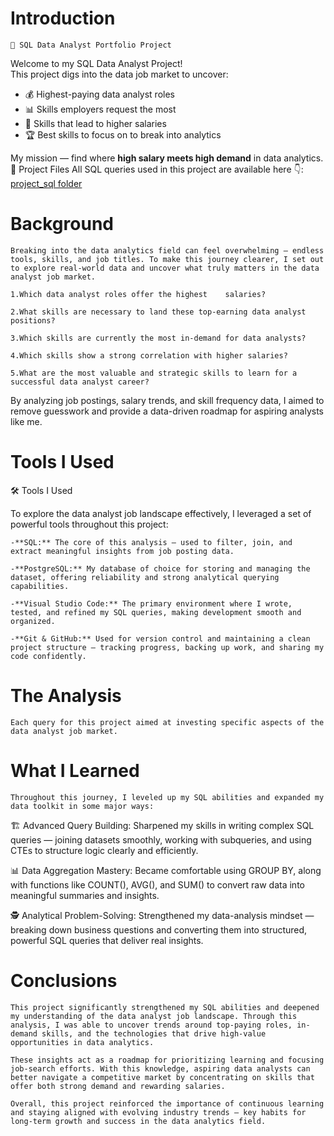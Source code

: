 # Introduction
    🚀 SQL Data Analyst Portfolio Project

Welcome to my SQL Data Analyst Project!  
This project digs into the data job market to uncover:

- 💰 Highest-paying data analyst roles  
- 📊 Skills employers request the most  
- 🎯 Skills that lead to higher salaries  
- 🏆 Best skills to focus on to break into analytics  

My mission — find where **high salary meets high demand** in data analytics.
📂 Project Files
All SQL queries used in this project are available here 👇: [project_sql folder](/project_sql/)


# Background
    Breaking into the data analytics field can feel overwhelming — endless tools, skills, and job titles. To make this journey clearer, I set out to explore real-world data and uncover what truly matters in the data analyst job market.

    1.Which data analyst roles offer the highest    salaries?

    2.What skills are necessary to land these top-earning data analyst positions?

    3.Which skills are currently the most in-demand for data analysts?

    4.Which skills show a strong correlation with higher salaries?

    5.What are the most valuable and strategic skills to learn for a successful data analyst career?

By analyzing job postings, salary trends, and skill frequency data, I aimed to remove guesswork and provide a data-driven roadmap for aspiring analysts like me.
# Tools I Used
🛠 Tools I Used

To explore the data analyst job landscape effectively, I leveraged a set of powerful tools throughout this project:

    -**SQL:** The core of this analysis — used to filter, join, and extract meaningful insights from job posting data.

    -**PostgreSQL:** My database of choice for storing and managing the dataset, offering reliability and strong analytical querying capabilities.

    -**Visual Studio Code:** The primary environment where I wrote, tested, and refined my SQL queries, making development smooth and organized.

    -**Git & GitHub:** Used for version control and maintaining a clean project structure — tracking progress, backing up work, and sharing my code confidently.
# The Analysis
    Each query for this project aimed at investing specific aspects of the data analyst job market.

# What I Learned
    Throughout this journey, I leveled up my SQL abilities and expanded my data toolkit in some major ways:

🏗️ Advanced Query Building: Sharpened my skills in writing complex SQL queries — joining datasets smoothly, working with subqueries, and using CTEs to structure logic clearly and efficiently.

📊 Data Aggregation Mastery: Became comfortable using GROUP BY, along with functions like COUNT(), AVG(), and SUM() to convert raw data into meaningful summaries and insights.

🕵️ Analytical Problem-Solving: Strengthened my data-analysis mindset — breaking down business questions and converting them into structured, powerful SQL queries that deliver real insights.

# Conclusions

    This project significantly strengthened my SQL abilities and deepened my understanding of the data analyst job landscape. Through this analysis, I was able to uncover trends around top-paying roles, in-demand skills, and the technologies that drive high-value opportunities in data analytics.

    These insights act as a roadmap for prioritizing learning and focusing job-search efforts. With this knowledge, aspiring data analysts can better navigate a competitive market by concentrating on skills that offer both strong demand and rewarding salaries.

    Overall, this project reinforced the importance of continuous learning and staying aligned with evolving industry trends — key habits for long-term growth and success in the data analytics field.

